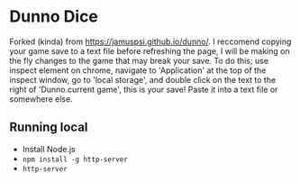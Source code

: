 # Dunno Dice

Forked (kinda) from https://jamuspsi.github.io/dunno/.  I reccomend copying your game save to a text file before refreshing the page, I will be making on the fly changes to the game that may break your save. To do this; use inspect element on chrome, navigate to 'Application' at the top of the inspect window, go to 'local storage', and double click on the text to the right of 'Dunno.current game', this is your save! Paste it into a text file or somewhere else. 

## Running local
- Install Node.js
- ```npm install -g http-server```
- ```http-server```
